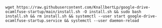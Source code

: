 `wget https://raw.githubusercontent.com/KnallbertLp/google-drive-ocamlfuse-startup/main/install.sh -O install.sh && sudo bash install.sh && rm install.sh && systemctl --user start google-drive-ocamlfuse-startup.service && systemctl --user daemon-reload`
